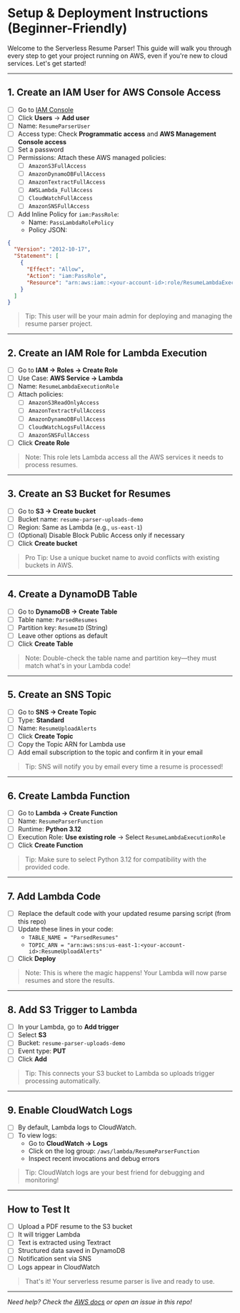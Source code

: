 # Setup & Deployment Instructions (Beginner-Friendly)

Welcome to the Serverless Resume Parser! This guide will walk you through every step to get your project running on AWS, even if you're new to cloud services. Let's get started!

---

## 1. Create an IAM User for AWS Console Access

- [ ] Go to [IAM Console](https://console.aws.amazon.com/iam/)
- [ ] Click **Users** → **Add user**
- [ ] Name: `ResumeParserUser`
- [ ] Access type: Check **Programmatic access** and **AWS Management Console access**
- [ ] Set a password
- [ ] Permissions: Attach these AWS managed policies:
  - [ ] `AmazonS3FullAccess`
  - [ ] `AmazonDynamoDBFullAccess`
  - [ ] `AmazonTextractFullAccess`
  - [ ] `AWSLambda_FullAccess`
  - [ ] `CloudWatchFullAccess`
  - [ ] `AmazonSNSFullAccess`
- [ ] Add Inline Policy for `iam:PassRole`:
  - Name: `PassLambdaRolePolicy`
  - Policy JSON:
```json
{
  "Version": "2012-10-17",
  "Statement": [
    {
      "Effect": "Allow",
      "Action": "iam:PassRole",
      "Resource": "arn:aws:iam::<your-account-id>:role/ResumeLambdaExecutionRole"
    }
  ]
}
```

> Tip: This user will be your main admin for deploying and managing the resume parser project.

---

## 2. Create an IAM Role for Lambda Execution

- [ ] Go to **IAM → Roles → Create Role**
- [ ] Use Case: **AWS Service → Lambda**
- [ ] Name: `ResumeLambdaExecutionRole`
- [ ] Attach policies:
  - [ ] `AmazonS3ReadOnlyAccess`
  - [ ] `AmazonTextractFullAccess`
  - [ ] `AmazonDynamoDBFullAccess`
  - [ ] `CloudWatchLogsFullAccess`
  - [ ] `AmazonSNSFullAccess`
- [ ] Click **Create Role**

> Note: This role lets Lambda access all the AWS services it needs to process resumes.

---

## 3. Create an S3 Bucket for Resumes

- [ ] Go to **S3 → Create bucket**
- [ ] Bucket name: `resume-parser-uploads-demo`
- [ ] Region: Same as Lambda (e.g., `us-east-1`)
- [ ] (Optional) Disable Block Public Access only if necessary
- [ ] Click **Create bucket**

> Pro Tip: Use a unique bucket name to avoid conflicts with existing buckets in AWS.

---

## 4. Create a DynamoDB Table

- [ ] Go to **DynamoDB → Create Table**
- [ ] Table name: `ParsedResumes`
- [ ] Partition key: `ResumeID` (String)
- [ ] Leave other options as default
- [ ] Click **Create Table**

> Note: Double-check the table name and partition key—they must match what's in your Lambda code!

---

## 5. Create an SNS Topic

- [ ] Go to **SNS → Create Topic**
- [ ] Type: **Standard**
- [ ] Name: `ResumeUploadAlerts`
- [ ] Click **Create Topic**
- [ ] Copy the Topic ARN for Lambda use
- [ ] Add email subscription to the topic and confirm it in your email

> Tip: SNS will notify you by email every time a resume is processed!

---

## 6. Create Lambda Function

- [ ] Go to **Lambda → Create Function**
- [ ] Name: `ResumeParserFunction`
- [ ] Runtime: **Python 3.12**
- [ ] Execution Role: **Use existing role** → Select `ResumeLambdaExecutionRole`
- [ ] Click **Create Function**

> Tip: Make sure to select Python 3.12 for compatibility with the provided code.

---

## 7. Add Lambda Code

- [ ] Replace the default code with your updated resume parsing script (from this repo)
- [ ] Update these lines in your code:
  - `TABLE_NAME = "ParsedResumes"`
  - `TOPIC_ARN = "arn:aws:sns:us-east-1:<your-account-id>:ResumeUploadAlerts"`
- [ ] Click **Deploy**

> Note: This is where the magic happens! Your Lambda will now parse resumes and store the results.

---

## 8. Add S3 Trigger to Lambda

- [ ] In your Lambda, go to **Add trigger**
- [ ] Select **S3**
- [ ] Bucket: `resume-parser-uploads-demo`
- [ ] Event type: **PUT**
- [ ] Click **Add**

> Tip: This connects your S3 bucket to Lambda so uploads trigger processing automatically.

---

## 9. Enable CloudWatch Logs

- [ ] By default, Lambda logs to CloudWatch.
- [ ] To view logs:
  - Go to **CloudWatch → Logs**
  - Click on the log group: `/aws/lambda/ResumeParserFunction`
  - Inspect recent invocations and debug errors

> Tip: CloudWatch logs are your best friend for debugging and monitoring!

---

## How to Test It

- [ ] Upload a PDF resume to the S3 bucket
- [ ] It will trigger Lambda
- [ ] Text is extracted using Textract
- [ ] Structured data saved in DynamoDB
- [ ] Notification sent via SNS
- [ ] Logs appear in CloudWatch

> That's it! Your serverless resume parser is live and ready to use.

---

*Need help? Check the [AWS docs](https://docs.aws.amazon.com/) or open an issue in this repo!* 